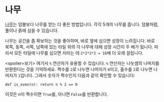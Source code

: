# 나무
[나무](objects/tree)는 덤불보다 나무를 얻는 더 좋은 방법입니다. 각각 5개의 나무를 줍니다. 덤불처럼, 풀이나 흙에 심을 수 있습니다.

나무는 공간을 좀 확보하는 것을 좋아하며, 바로 옆에 심으면 성장이 느려집니다. 바로 북쪽, 동쪽, 서쪽, 남쪽에 있는 타일 위의 각 나무에 대해 성장 시간이 두 배가 됩니다. 따라서 모든 타일에 나무를 심으면 자라는 데 `2*2*2*2 = 16`배 더 오래 걸립니다.

<spoiler=보기> 여기서 `%` 연산자가 유용할 수 있습니다. `%` 연산자는 나눗셈의 나머지를 반환한다는 것을 기억하세요. 짝수를 `2`로 나누면 나머지가 `0`이고, 홀수를 `2`로 나누면 나머지가 `1`입니다.
그래서 숫자가 짝수인지 다음과 같이 확인할 수 있습니다:

`def is_even(n):
	return n % 2 == 0`

이것은 n이 짝수이면 `True`를, 아니면 `False`를 반환합니다.
</spoiler>